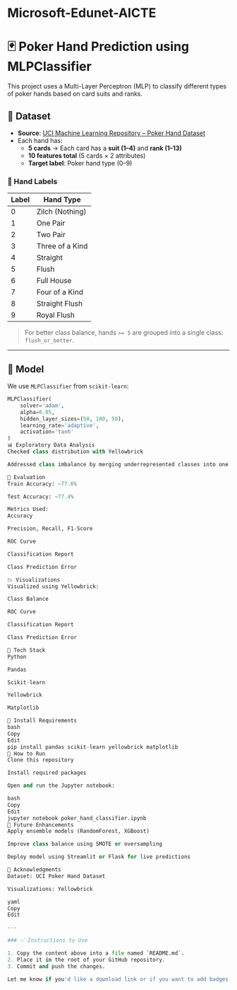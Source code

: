 # Microsoft-Edunet-AICTE

# 🃏 Poker Hand Prediction using MLPClassifier

This project uses a Multi-Layer Perceptron (MLP) to classify different types of poker hands based on card suits and ranks.

## 📁 Dataset

- **Source**: [UCI Machine Learning Repository – Poker Hand Dataset](https://archive.ics.uci.edu/ml/datasets/Poker+Hand)
- Each hand has:
  - **5 cards** → Each card has a **suit (1–4)** and **rank (1–13)**
  - **10 features total** (5 cards × 2 attributes)
  - **Target label**: Poker hand type (0–9)

### 🎯 Hand Labels

| Label | Hand Type          |
|-------|--------------------|
| 0     | Zilch (Nothing)    |
| 1     | One Pair           |
| 2     | Two Pair           |
| 3     | Three of a Kind    |
| 4     | Straight           |
| 5     | Flush              |
| 6     | Full House         |
| 7     | Four of a Kind     |
| 8     | Straight Flush     |
| 9     | Royal Flush        |

> For better class balance, hands `>= 5` are grouped into a single class: `flush_or_better`.

---

## 🧠 Model

We use `MLPClassifier` from `scikit-learn`:

```python
MLPClassifier(
    solver='adam',
    alpha=0.05,
    hidden_layer_sizes=(50, 100, 50),
    learning_rate='adaptive',
    activation='tanh'
)
📊 Exploratory Data Analysis
Checked class distribution with Yellowbrick

Addressed class imbalance by merging underrepresented classes into one

🧪 Evaluation
Train Accuracy: ~77.6%

Test Accuracy: ~77.4%

Metrics Used:
Accuracy

Precision, Recall, F1-Score

ROC Curve

Classification Report

Class Prediction Error

📉 Visualizations
Visualized using Yellowbrick:

Class Balance

ROC Curve

Classification Report

Class Prediction Error

🧰 Tech Stack
Python

Pandas

Scikit-learn

Yellowbrick

Matplotlib

🔧 Install Requirements
bash
Copy
Edit
pip install pandas scikit-learn yellowbrick matplotlib
🚀 How to Run
Clone this repository

Install required packages

Open and run the Jupyter notebook:

bash
Copy
Edit
jupyter notebook poker_hand_classifier.ipynb
📌 Future Enhancements
Apply ensemble models (RandomForest, XGBoost)

Improve class balance using SMOTE or oversampling

Deploy model using Streamlit or Flask for live predictions

🙏 Acknowledgments
Dataset: UCI Poker Hand Dataset

Visualizations: Yellowbrick

yaml
Copy
Edit

---

### ✅ Instructions to Use

1. Copy the content above into a file named `README.md`.
2. Place it in the root of your GitHub repository.
3. Commit and push the changes.

Let me know if you'd like a download link or if you want to add badges, author credits, or license deta
